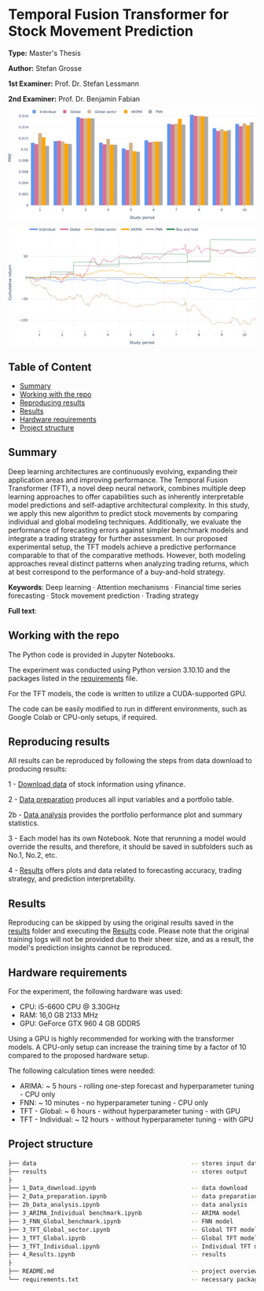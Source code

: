 # Temporal Fusion Transformer for Stock Movement Prediction

**Type:** Master's Thesis

**Author:** Stefan Grosse

**1st Examiner:** Prof. Dr. Stefan Lessmann

**2nd Examiner:** Prof. Dr. Benjamin Fabian

![results](/results/Results1.png)

![results2](/results/Results2.png)

## Table of Content

- [Summary](#Summary)
- [Working with the repo](#Working-with-the-repo)
- [Reproducing results](#Reproducing-results)
- [Results](#Results)
- [Hardware requirements](#Hardware-requirements)
- [Project structure](#Project-structure)

## Summary

Deep learning architectures are continuously evolving, expanding their application areas and improving performance. The Temporal Fusion Transformer (TFT), a novel deep neural network, combines multiple deep learning approaches to offer capabilities such as inherently interpretable model predictions and self-adaptive architectural complexity. In this study, we apply this new algorithm to predict stock movements by comparing individual and global modeling techniques. Additionally, we evaluate the performance of forecasting errors against simpler benchmark models and integrate a trading strategy for further assessment. In our proposed experimental setup, the TFT models achieve a predictive performance comparable to that of the comparative methods. However, both modeling approaches reveal distinct patterns when analyzing trading returns, which at best correspond to the performance of a buy-and-hold strategy.

**Keywords**: Deep learning · Attention mechanisms · Financial time series forecasting · Stock movement prediction · Trading strategy

**Full text**: 

## Working with the repo

The Python code is provided in Jupyter Notebooks.

The experiment was conducted using Python version 3.10.10 and the packages listed in the [requirements](requirements.txt) file.

For the TFT models, the code is written to utilize a CUDA-supported GPU.

The code can be easily modified to run in different environments, such as Google Colab or CPU-only setups, if required.

## Reproducing results

All results can be reproduced by following the steps from data download to producing results:

1 - [Download data](1_Data_download.ipynb) of stock information using yfinance.

2 - [Data preparation](2_Data_preparation.ipynb) produces all input variables and a portfolio table.

2b - [Data analysis](2b_Data_analysis.ipynb) provides the portfolio performance plot and summary statistics.

3 - Each model has its own Notebook. Note that rerunning a model would override the results, and therefore, it should be saved in subfolders such as No.1, No.2, etc.

4 - [Results](4_Results.ipynb) offers plots and data related to forecasting accuracy, trading strategy, and prediction interpretability.

## Results

Reproducing can be skipped by using the original results saved in the [results](results/) folder and executing the [Results](4_Results.ipynb) code. Please note that the original training logs will not be provided due to their sheer size, and as a result, the model's prediction insights cannot be reproduced.

## Hardware requirements

For the experiment, the following hardware was used:

- CPU: i5-6600 CPU @ 3.30GHz
- RAM: 16,0 GB 2133 MHz
- GPU: GeForce GTX 960 4 GB GDDR5

Using a GPU is highly recommended for working with the transformer models. A CPU-only setup can increase the training time by a factor of 10 compared to the proposed hardware setup.

The following calculation times were needed:

- ARIMA:              ~ 5 hours - rolling one-step forecast and hyperparameter tuning - CPU only
- FNN:                ~ 10 minutes - no hyperparameter tuning - CPU only
- TFT - Global:       ~ 6 hours - without hyperparameter tuning - with GPU
- TFT - Individual:   ~ 12 hours - without hyperparameter tuning - with GPU

## Project structure

```bash
├── data                                            -- stores input data
├── results                                         -- stores output
├
├── 1_Data_download.ipynb                           -- data download
├── 2_Data_preparation.ipynb                        -- data preparation
├── 2b_Data_analysis.ipynb                          -- data analysis
├── 3_ARIMA_Individual benchmark.ipynb              -- ARIMA model
├── 3_FNN_Global_benchmark.ipynb                    -- FNN model
├── 3_TFT_Global_sector.ipynb                       -- Global TFT model with static input
├── 3_TFT_Global.ipynb                              -- Global TFT model
├── 3_TFT_Individual.ipynb                          -- Individual TFT model
├── 4_Results.ipynb                                 -- results
├
├── README.md                                       -- project overview
└── requirements.txt                                -- necessary packages
```
